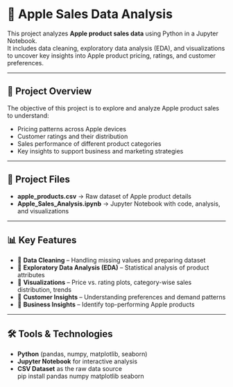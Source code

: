 # 🍎 Apple Sales Data Analysis

This project analyzes **Apple product sales data** using Python in a Jupyter Notebook.  
It includes data cleaning, exploratory data analysis (EDA), and visualizations to uncover key insights into Apple product pricing, ratings, and customer preferences.

---

## 🚀 Project Overview
The objective of this project is to explore and analyze Apple product sales to understand:
- Pricing patterns across Apple devices  
- Customer ratings and their distribution  
- Sales performance of different product categories  
- Key insights to support business and marketing strategies  

---

## 📂 Project Files
- **apple_products.csv** → Raw dataset of Apple product details  
- **Apple_Sales_Analysis.ipynb** → Jupyter Notebook with code, analysis, and visualizations  

---

## 📊 Key Features
- 🔹 **Data Cleaning** – Handling missing values and preparing dataset  
- 🔹 **Exploratory Data Analysis (EDA)** – Statistical analysis of product attributes  
- 🔹 **Visualizations** – Price vs. rating plots, category-wise sales distribution, trends  
- 🔹 **Customer Insights** – Understanding preferences and demand patterns  
- 🔹 **Business Insights** – Identify top-performing Apple products  

---

## 🛠 Tools & Technologies
- **Python** (pandas, numpy, matplotlib, seaborn)  
- **Jupyter Notebook** for interactive analysis  
- **CSV Dataset** as the raw data source  
   pip install pandas numpy matplotlib seaborn

